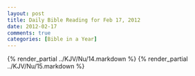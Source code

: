 ```yaml
---
layout: post
title: Daily Bible Reading for Feb 17, 2012
date: 2012-02-17
comments: true
categories: [Bible in a Year]
---
```

{% render_partial ../KJV/Nu/14.markdown %}
{% render_partial ../KJV/Nu/15.markdown %}
